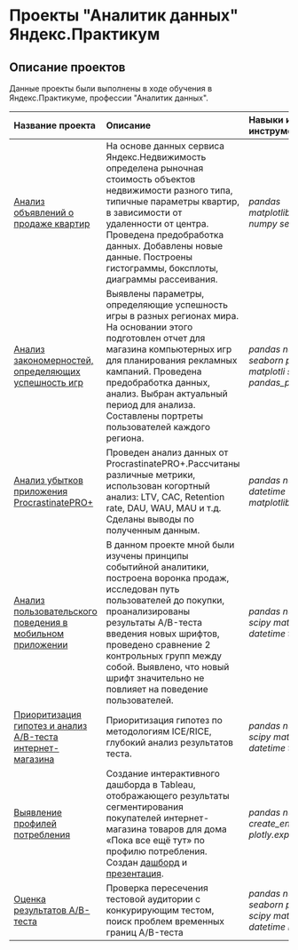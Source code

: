 # Проекты "Аналитик данных" Яндекс.Практикум

## Описание проектов

Данные проекты были выполнены в ходе обучения в Яндекс.Практикуме, профессии "Аналитик данных".

| Название проекта | Описание | Навыки и инструменты | 
| :---------------------- | :---------------------- | :---------------------- |
| [Анализ объявлений о продаже квартир](https://github.com/NatSergeevich/First_example/tree/EDA/Real_estate) | На основе данных сервиса Яндекс.Недвижимость определена рыночная стоимость объектов недвижимости разного типа, типичные параметры квартир, в зависимости от удаленности от центра. Проведена предобработка данных. Добавлены новые данные. Построены гистограммы, боксплоты, диаграммы рассеивания.| *pandas* *matplotlib.pyplot* *numpy* *seaborn*  |
| [Анализ закономерностей, определяющих успешность игр](https://github.com/NatSergeevich/First_example/tree/EDA/Games) |Выявлены параметры, определяющие успешность игры в разных регионах мира. На основании этого подготовлен отчет для магазина компьютерных игр для планирования рекламных кампаний. Проведена предобработка данных, анализ. Выбран актуальный период для анализа. Составлены портреты пользователей каждого региона.| *pandas* *numpy* *seaborn* *plotly*  *matplotli* *scipy* *pandas_profiling*| 
| [Анализ убытков приложения ProcrastinatePRO+](https://github.com/NatSergeevich/First_example/tree/EDA/Business_analysis) | Проведен анализ данных от ProcrastinatePRO+.Рассчитаны различные метрики, использован когортный анализ: LTV, CAC, Retention rate, DAU, WAU, MAU и т.д. Сделаны выводы по полученным данным.| *pandas* *numpy* *datetime* *matplotlib.pyplot* | 
| [Анализ пользовательского поведения в мобильном приложении](https://github.com/NatSergeevich/First_example/tree/EDA/AAB-test%20and%20analysis) | В данном проекте мной были изучены принципы событийной аналитики, построена воронка продаж, исследован путь пользователей до покупки, проанализированы результаты A/B-теста введения новых шрифтов, проведено сравнение 2 контрольных групп между собой. Выявлено, что новый шрифт значительно не повлияет на поведение пользователей.| *pandas* *numpy* *scipy* *matplotlib* *datetime* *time*| 
| [Приоритизация гипотез и анализ A/B-теста интернет-магазина](https://github.com/NatSergeevich/First_example/blob/EDA/AB-test%20and%20prioritization/12_ads.ipynb) | Приоритизация гипотез по методологиям ICE/RICE, глубокий анализ результатов теста.| *pandas* *numpy* *scipy* *matplotlib* *datetime* *time*| 
| [Выявление профилей потребления](https://github.com/NatSergeevich/First_example/tree/EDA/E-commerce) | Создание интерактивного дашборда в Tableau, отображающего результаты сегментирования покупателей интернет-магазина товаров для дома «Пока все ещё тут» по профилю потребления. Создан [дашборд](https://public.tableau.com/app/profile/nat.sergeevch/viz/Segmentation_16914534847580/Dashboard1?publish=yes) и [презентация](https://disk.yandex.ru/i/gGZOdzgBqde_Rw).| *pandas* *numpy* *create_engine* *plotly.express* | 
| [Оценка результатов A/B-теста](https://github.com/NatSergeevich/First_example/tree/EDA/final_AB) | Проверка пересечения тестовой аудитории с конкурирующим тестом, поиск проблем временных границ A/B-теста| *pandas* *numpy* *seaborn* *plotly* *scipy* *matplotlib* *datetime* *math*| 


